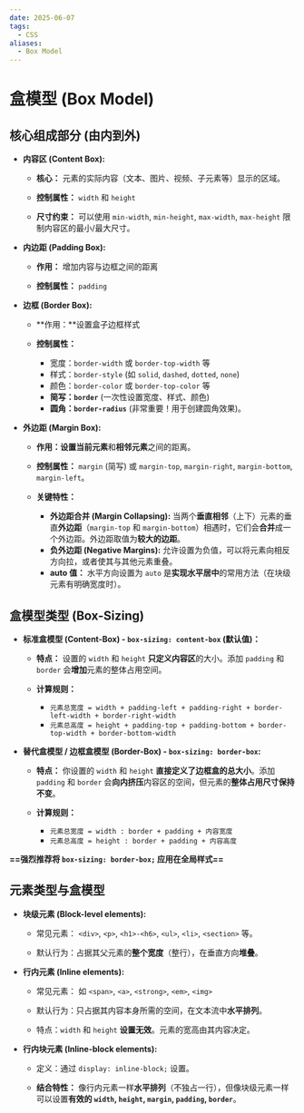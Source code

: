 ```yaml
---
date: 2025-06-07
tags:
  - CSS
aliases:
  - Box Model
---
```

# 盒模型 (Box Model)
## 核心组成部分 (由内到外)

- **内容区 (Content Box):**

  - **核心：** 元素的实际内容（文本、图片、视频、子元素等）显示的区域。

  - **控制属性：** `width` 和 `height` 

  - **尺寸约束：** 可以使用 `min-width`, `min-height`, `max-width`, `max-height` 限制内容区的最小/最大尺寸。


- **内边距 (Padding Box):**

  - **作用：** 增加内容与边框之间的距离

  - **控制属性：** `padding`


- **边框 (Border Box):**

  - **作用：**设置盒子边框样式

  - **控制属性：**
    - 宽度：`border-width` 或 `border-top-width` 等
    - 样式：`border-style` (如 `solid`, `dashed`, `dotted`, `none`)
    - 颜色：`border-color` 或 `border-top-color` 等
    - **简写：`border`** (一次性设置宽度、样式、颜色) 
    - **圆角：`border-radius`** (非常重要！用于创建圆角效果)。


- **外边距 (Margin Box):**

  - **作用：**设置**当前元素**和**相邻元素**之间的距离。

  - **控制属性：** `margin` (简写) 或 `margin-top`, `margin-right`, `margin-bottom`, `margin-left`。

  - **关键特性：**
    - **外边距合并 (Margin Collapsing):** 当两个**垂直相邻**（上下）元素的垂直**外边距**（`margin-top` 和 `margin-bottom`）相遇时，它们会**合并**成一个外边距。外边距取值为**较大的边距**。
    - **负外边距 (Negative Margins):** 允许设置为负值，可以将元素向相反方向拉，或者使其与其他元素重叠。
    - **auto 值：** 水平方向设置为 `auto` 是**实现水平居中**的常用方法（在块级元素有明确宽度时）。


## 盒模型类型 (Box-Sizing)

- **标准盒模型 (Content-Box) - `box-sizing: content-box` (默认值)：**

  - **特点：** 设置的 `width` 和 `height` **只定义内容区**的大小。添加 `padding` 和 `border` 会**增加**元素的整体占用空间。

  - **计算规则：**
    - `元素总宽度 = width + padding-left + padding-right + border-left-width + border-right-width`
    - `元素总高度 = height + padding-top + padding-bottom + border-top-width + border-bottom-width`


- **替代盒模型 / 边框盒模型 (Border-Box) - `box-sizing: border-box`:**

  - **特点：** 你设置的 `width` 和 `height` **直接定义了边框盒的总大小**。添加 `padding` 和 `border` 会**向内挤压**内容区的空间，但元素的**整体占用尺寸保持不变**。

  - **计算规则：**
    - `元素总宽度 = width : border + padding + 内容宽度`
    - `元素总高度 = height : border + padding + 内容高度` 


**==强烈推荐将 `box-sizing: border-box;` 应用在全局样式==**


## 元素类型与盒模型

- **块级元素 (Block-level elements):** 

  - 常见元素： `<div>`, `<p>`, `<h1>-<h6>`, `<ul>`, `<li>`, `<section>` 等。

  - 默认行为：占据其父元素的**整个宽度**（整行），在垂直方向**堆叠**。


- **行内元素 (Inline elements):**

  - 常见元素： 如 `<span>`, `<a>`, `<strong>`, `<em>`, `<img>`

  - 默认行为：只占据其内容本身所需的空间，在文本流中**水平排列**。

  - 特点：`width` 和 `height` **设置无效**。元素的宽高由其内容决定。


- **行内块元素 (Inline-block elements):** 

  - 定义：通过 `display: inline-block;` 设置。

  - **结合特性：** 像行内元素一样**水平排列**（不独占一行），但像块级元素一样可以设置**有效的 `width`, `height`, `margin`, `padding`, `border`**。
